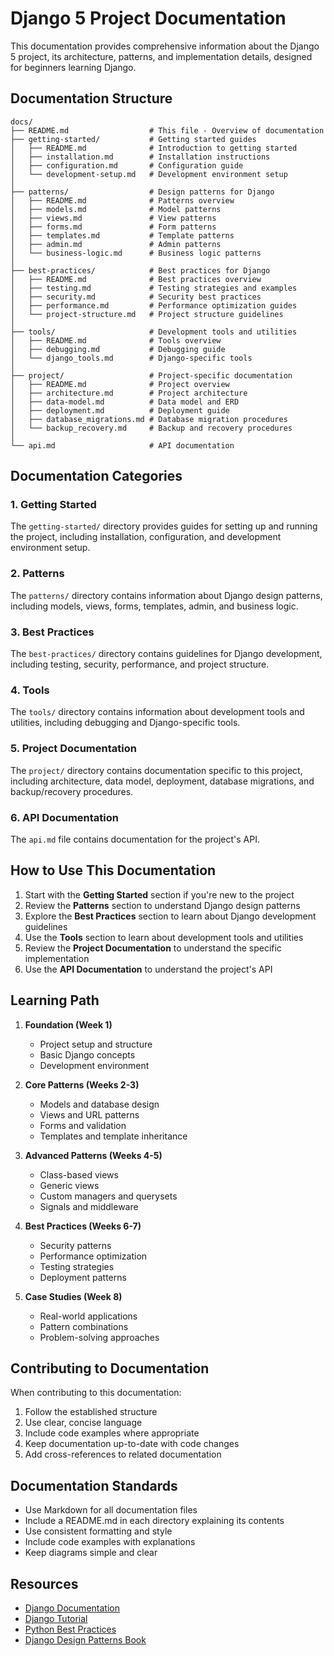 # Django 5 Project Documentation

This documentation provides comprehensive information about the Django 5 project, its architecture, patterns, and implementation details, designed for beginners learning Django.

## Documentation Structure

```
docs/
├── README.md                  # This file - Overview of documentation
├── getting-started/           # Getting started guides
│   ├── README.md              # Introduction to getting started
│   ├── installation.md        # Installation instructions
│   ├── configuration.md       # Configuration guide
│   └── development-setup.md   # Development environment setup
│
├── patterns/                  # Design patterns for Django
│   ├── README.md              # Patterns overview
│   ├── models.md              # Model patterns
│   ├── views.md               # View patterns
│   ├── forms.md               # Form patterns
│   ├── templates.md           # Template patterns
│   ├── admin.md               # Admin patterns
│   └── business-logic.md      # Business logic patterns
│
├── best-practices/            # Best practices for Django
│   ├── README.md              # Best practices overview
│   ├── testing.md             # Testing strategies and examples
│   ├── security.md            # Security best practices
│   ├── performance.md         # Performance optimization guides
│   └── project-structure.md   # Project structure guidelines
│
├── tools/                     # Development tools and utilities
│   ├── README.md              # Tools overview
│   ├── debugging.md           # Debugging guide
│   └── django_tools.md        # Django-specific tools
│
├── project/                   # Project-specific documentation
│   ├── README.md              # Project overview
│   ├── architecture.md        # Project architecture
│   ├── data-model.md          # Data model and ERD
│   ├── deployment.md          # Deployment guide
│   ├── database_migrations.md # Database migration procedures
│   └── backup_recovery.md     # Backup and recovery procedures
│
└── api.md                     # API documentation
```

## Documentation Categories

### 1. Getting Started
The `getting-started/` directory provides guides for setting up and running the project, including installation, configuration, and development environment setup.

### 2. Patterns
The `patterns/` directory contains information about Django design patterns, including models, views, forms, templates, admin, and business logic.

### 3. Best Practices
The `best-practices/` directory contains guidelines for Django development, including testing, security, performance, and project structure.

### 4. Tools
The `tools/` directory contains information about development tools and utilities, including debugging and Django-specific tools.

### 5. Project Documentation
The `project/` directory contains documentation specific to this project, including architecture, data model, deployment, database migrations, and backup/recovery procedures.

### 6. API Documentation
The `api.md` file contains documentation for the project's API.

## How to Use This Documentation

1. Start with the **Getting Started** section if you're new to the project
2. Review the **Patterns** section to understand Django design patterns
3. Explore the **Best Practices** section to learn about Django development guidelines
4. Use the **Tools** section to learn about development tools and utilities
5. Review the **Project Documentation** to understand the specific implementation
6. Use the **API Documentation** to understand the project's API

## Learning Path

1. **Foundation (Week 1)**
   - Project setup and structure
   - Basic Django concepts
   - Development environment

2. **Core Patterns (Weeks 2-3)**
   - Models and database design
   - Views and URL patterns
   - Forms and validation
   - Templates and template inheritance

3. **Advanced Patterns (Weeks 4-5)**
   - Class-based views
   - Generic views
   - Custom managers and querysets
   - Signals and middleware

4. **Best Practices (Weeks 6-7)**
   - Security patterns
   - Performance optimization
   - Testing strategies
   - Deployment patterns

5. **Case Studies (Week 8)**
   - Real-world applications
   - Pattern combinations
   - Problem-solving approaches

## Contributing to Documentation

When contributing to this documentation:

1. Follow the established structure
2. Use clear, concise language
3. Include code examples where appropriate
4. Keep documentation up-to-date with code changes
5. Add cross-references to related documentation

## Documentation Standards

- Use Markdown for all documentation files
- Include a README.md in each directory explaining its contents
- Use consistent formatting and style
- Include code examples with explanations
- Keep diagrams simple and clear

## Resources

- [Django Documentation](https://docs.djangoproject.com/)
- [Django Tutorial](https://docs.djangoproject.com/en/stable/intro/tutorial01/)
- [Python Best Practices](https://docs.python-guide.org/)
- [Django Design Patterns Book](https://www.packtpub.com/product/django-design-patterns-and-best-practices/9781783986644) 